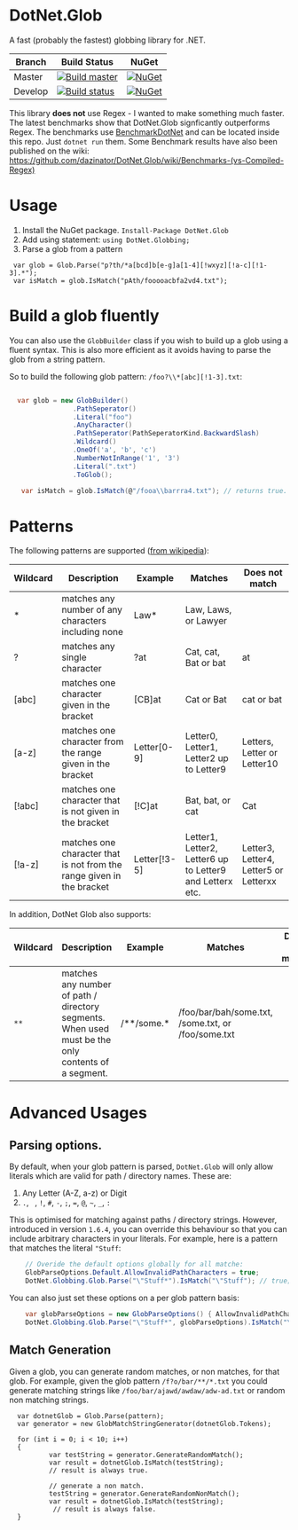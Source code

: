 # DotNet.Glob
A fast (probably the fastest) globbing library for .NET.

| Branch  | Build Status | NuGet |
| ------------- | ------------- | ----- |
| Master  |[![Build master](https://ci.appveyor.com/api/projects/status/yab1btvh7bvkkgva/branch/master?svg=true)](https://ci.appveyor.com/project/dazinator/dotnet-glob/branch/master) | [![NuGet](https://img.shields.io/nuget/v/DotNet.Glob.svg)](https://www.nuget.org/packages/DotNet.Glob/) |
| Develop | [![Build status](https://ci.appveyor.com/api/projects/status/yab1btvh7bvkkgva/branch/develop?svg=true)](https://ci.appveyor.com/project/dazinator/dotnet-glob/branch/develop)  | [![NuGet](https://img.shields.io/nuget/vpre/DotNet.Glob.svg)](https://www.nuget.org/packages/DotNet.Glob/) |

This library **does not** use Regex - I wanted to make something much faster.
The latest benchmarks show that DotNet.Glob signficantly outperforms Regex.
The benchmarks use [BenchmarkDotNet](https://github.com/dotnet/BenchmarkDotNet) and can be located inside this repo. Just `dotnet run` them. Some Benchmark results have also been published on the wiki: https://github.com/dazinator/DotNet.Glob/wiki/Benchmarks-(vs-Compiled-Regex)

# Usage
1. Install the NuGet package. `Install-Package DotNet.Glob`
2. Add using statement:
   `using DotNet.Globbing;`
3. Parse a glob from a pattern
```
 var glob = Glob.Parse("p?th/*a[bcd]b[e-g]a[1-4][!wxyz][!a-c][!1-3].*");
 var isMatch = glob.IsMatch("pAth/fooooacbfa2vd4.txt");

```

# Build a glob fluently

You can also use the `GlobBuilder` class if you wish to build up a glob using a fluent syntax.
This is also more efficient as it avoids having to parse the glob from a string pattern.

So to build the following glob pattern: `/foo?\\*[abc][!1-3].txt`:

```csharp

  var glob = new GlobBuilder()
                .PathSeperator()
                .Literal("foo")
                .AnyCharacter()
                .PathSeperator(PathSeperatorKind.BackwardSlash)
                .Wildcard()
                .OneOf('a', 'b', 'c')
                .NumberNotInRange('1', '3')
                .Literal(".txt")
                .ToGlob();

   var isMatch = glob.IsMatch(@"/fooa\\barrra4.txt"); // returns true.

```


# Patterns

The following patterns are supported ([from wikipedia](https://en.wikipedia.org/wiki/Glob_(programming))):
> 
| Wildcard  | Description | Example | Matches | Does not match |
| --------  | ----------- | ------- | ------- | -------------- |
| \* |  matches any number of any characters including none	| Law\*| Law, Laws, or Lawyer	|
| ?	| matches any single character	| ?at	| Cat, cat, Bat or bat	| at |
| [abc] |	matches one character given in the bracket |	[CB]at |	Cat or Bat	| cat or bat |
| [a-z] |	matches one character from the range given in the bracket	| Letter[0-9]	| Letter0, Letter1, Letter2 up to Letter9	| Letters, Letter or Letter10 |
| [!abc] | matches one character that is not given in the bracket | [!C]at | Bat, bat, or cat | Cat |
| [!a-z] | matches one character that is not from the range given in the bracket | Letter[!3-5] | Letter1, Letter2, Letter6 up to Letter9 and Letterx etc. | Letter3, Letter4, Letter5 or Letterxx |

In addition, DotNet Glob also supports:

| Wildcard  | Description | Example | Matches | Does not match |
| --------  | ----------- | ------- | ------- | -------------- |
| `**` |  matches any number of path / directory segments. When used must be the only contents of a segment. | /\*\*/some.\* | /foo/bar/bah/some.txt, /some.txt, or /foo/some.txt	|




# Advanced Usages

## Parsing options.
By default, when your glob pattern is parsed, `DotNet.Glob` will only allow literals which are valid for path / directory names.
These are:

1. Any Letter (A-Z, a-z) or Digit
2. `.`, ` `, `!`, `#`, `-`, `;`, `=`, `@`, `~`, `_`, `:`

This is optimised for matching against paths / directory strings.
However, introduced in version `1.6.4`, you can override this behaviour so that you can include arbitrary characters in your literals. For example, here is a pattern that matches the literal `"Stuff`:

```csharp
    // Overide the default options globally for all matche:
    GlobParseOptions.Default.AllowInvalidPathCharacters = true;
    DotNet.Globbing.Glob.Parse("\"Stuff*").IsMatch("\"Stuff"); // true;    
```

You can also just set these options on a per glob pattern basis:

```csharp
    var globParseOptions = new GlobParseOptions() { AllowInvalidPathCharacters = true };
    DotNet.Globbing.Glob.Parse("\"Stuff*", globParseOptions).IsMatch("\"Stuff"); // true; 

```

## Match Generation
Given a glob, you can generate random matches, or non matches, for that glob.
For example, given the glob pattern `/f?o/bar/**/*.txt` you could generate matching strings like `/foo/bar/ajawd/awdaw/adw-ad.txt` or random non matching strings.


```
  var dotnetGlob = Glob.Parse(pattern);
  var generator = new GlobMatchStringGenerator(dotnetGlob.Tokens);

  for (int i = 0; i < 10; i++)
  {
          var testString = generator.GenerateRandomMatch();
          var result = dotnetGlob.IsMatch(testString);
          // result is always true.

          // generate a non match.
          testString = generator.GenerateRandomNonMatch();
          var result = dotnetGlob.IsMatch(testString);
           // result is always false.
  }

```